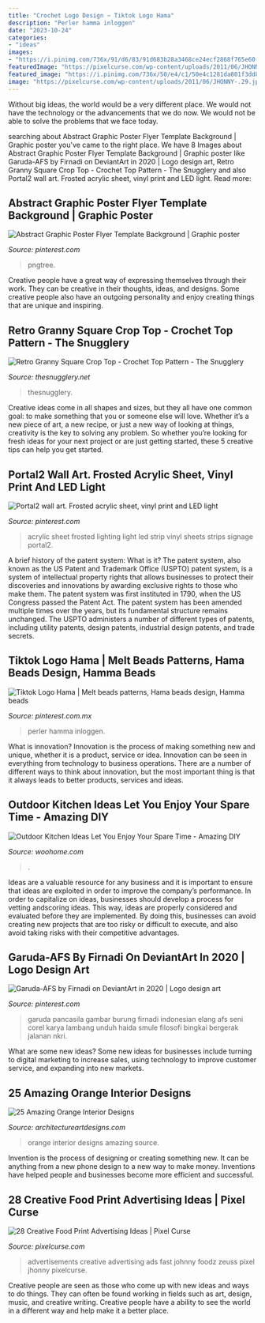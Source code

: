 ```yaml
---
title: "Crochet Logo Design ~ Tiktok Logo Hama"
description: "Perler hamma inloggen"
date: "2023-10-24"
categories:
- "ideas"
images:
- "https://i.pinimg.com/736x/91/d6/83/91d683b28a3468ce24ecf2868f765e60--frosted-acrylic-sheet-acrylic-sheets.jpg"
featuredImage: "https://pixelcurse.com/wp-content/uploads/2011/06/JHONNY-.29.jpg"
featured_image: "https://i.pinimg.com/736x/50/e4/c1/50e4c1281da801f3dd88a51abee77c19.jpg"
image: "https://pixelcurse.com/wp-content/uploads/2011/06/JHONNY-.29.jpg"
---
```



Without big ideas, the world would be a very different place. We would not have the technology or the advancements that we do now. We would not be able to solve the problems that we face today.

	

		
searching about Abstract Graphic Poster Flyer Template Background | Graphic poster you've came to the right place. We have 8 Images about Abstract Graphic Poster Flyer Template Background | Graphic poster like Garuda-AFS by Firnadi on DeviantArt in 2020 | Logo design art, Retro Granny Square Crop Top - Crochet Top Pattern - The Snugglery and also Portal2 wall art. Frosted acrylic sheet, vinyl print and LED light. Read more:
		
    
## Abstract Graphic Poster Flyer Template Background | Graphic Poster

<img loading=lazy src="https://i.pinimg.com/736x/eb/4c/b1/eb4cb1e58809da9031e3ab75ba0963b4.jpg" onerror="this.onerror=null;this.src='https://tse4.mm.bing.net/th?id=OIP.6pv4HfudUhEj8uYlgzJCiAHaK4&amp;pid=15.1';" alt="Abstract Graphic Poster Flyer Template Background | Graphic poster">

_Source: pinterest.com_

>pngtree. 

	

Creative people have a great way of expressing themselves through their work. They can be creative in their thoughts, ideas, and designs. Some creative people also have an outgoing personality and enjoy creating things that are unique and inspiring.

    
## Retro Granny Square Crop Top - Crochet Top Pattern - The Snugglery

<img loading=lazy src="https://thesnugglery.net/wp-content/uploads/2020/07/A1iOBSM00mL.jpg" onerror="this.onerror=null;this.src='https://tse1.mm.bing.net/th?id=OIP.BV8yloUd87zbHs4VM50WmgHaJ4&amp;pid=15.1';" alt="Retro Granny Square Crop Top - Crochet Top Pattern - The Snugglery">

_Source: thesnugglery.net_

>thesnugglery. 

	

Creative ideas come in all shapes and sizes, but they all have one common goal: to make something that you or someone else will love. Whether it’s a new piece of art, a new recipe, or just a new way of looking at things, creativity is the key to solving any problem. So whether you’re looking for fresh ideas for your next project or are just getting started, these 5 creative tips can help you get started.

    
## Portal2 Wall Art. Frosted Acrylic Sheet, Vinyl Print And LED Light

<img loading=lazy src="https://i.pinimg.com/736x/91/d6/83/91d683b28a3468ce24ecf2868f765e60--frosted-acrylic-sheet-acrylic-sheets.jpg" onerror="this.onerror=null;this.src='https://tse3.mm.bing.net/th?id=OIP.xucTXMX46FAgybYK5EO0pwHaJ3&amp;pid=15.1';" alt="Portal2 wall art. Frosted acrylic sheet, vinyl print and LED light">

_Source: pinterest.com_

>acrylic sheet frosted lighting light led strip vinyl sheets strips signage portal2. 

	

A brief history of the patent system: What is it?
The patent system, also known as the US Patent and Trademark Office (USPTO) patent system, is a system of intellectual property rights that allows businesses to protect their discoveries and innovations by awarding exclusive rights to those who make them. The patent system was first instituted in 1790, when the US Congress passed the Patent Act. The patent system has been amended multiple times over the years, but its fundamental structure remains unchanged. The USPTO administers a number of different types of patents, including utility patents, design patents, industrial design patents, and trade secrets.

    
## Tiktok Logo Hama | Melt Beads Patterns, Hama Beads Design, Hamma Beads

<img loading=lazy src="https://i.pinimg.com/736x/a5/00/a9/a500a9075b3485d9e3cbbd94a336d81a.jpg" onerror="this.onerror=null;this.src='https://tse4.mm.bing.net/th?id=OIP.Qj6ADz5dgihsJa_R6TuEFAHaLH&amp;pid=15.1';" alt="Tiktok Logo Hama | Melt beads patterns, Hama beads design, Hamma beads">

_Source: pinterest.com.mx_

>perler hamma inloggen. 

	

What is innovation?
Innovation is the process of making something new and unique, whether it is a product, service or idea. Innovation can be seen in everything from technology to business operations. There are a number of different ways to think about innovation, but the most important thing is that it always leads to better products, services and ideas.

    
## Outdoor Kitchen Ideas Let You Enjoy Your Spare Time - Amazing DIY

<img loading=lazy src="https://www.woohome.com/wp-content/uploads/2014/02/outdoor-kitchen-4.jpg" onerror="this.onerror=null;this.src='https://tse1.mm.bing.net/th?id=OIP.jcxSXCNgDdbCiHqAuxVTmAHaKe&amp;pid=15.1';" alt="Outdoor Kitchen Ideas Let You Enjoy Your Spare Time - Amazing DIY">

_Source: woohome.com_

>. 

	

Ideas are a valuable resource for any business and it is important to ensure that ideas are exploited in order to improve the company’s performance. In order to capitalize on ideas, businesses should develop a process for vetting andscoring ideas. This way, ideas are properly considered and evaluated before they are implemented. By doing this, businesses can avoid creating new projects that are too risky or difficult to execute, and also avoid taking risks with their competitive advantages.

    
## Garuda-AFS By Firnadi On DeviantArt In 2020 | Logo Design Art

<img loading=lazy src="https://i.pinimg.com/736x/50/e4/c1/50e4c1281da801f3dd88a51abee77c19.jpg" onerror="this.onerror=null;this.src='https://tse2.mm.bing.net/th?id=OIP.0z8_xqcicWaLIbNxsNZcYQAAAA&amp;pid=15.1';" alt="Garuda-AFS by Firnadi on DeviantArt in 2020 | Logo design art">

_Source: pinterest.com_

>garuda pancasila gambar burung firnadi indonesian elang afs seni corel karya lambang unduh haida smule filosofi bingkai bergerak jalanan nkri. 

	

What are some new ideas?
Some new ideas for businesses include turning to digital marketing to increase sales, using technology to improve customer service, and expanding into new markets.

    
## 25 Amazing Orange Interior Designs

<img loading=lazy src="https://www.architectureartdesigns.com/wp-content/uploads/2013/10/1827-630x472.jpg" onerror="this.onerror=null;this.src='https://tse4.mm.bing.net/th?id=OIP.lKgwvS9seyRDxrWp7C77_gHaFj&amp;pid=15.1';" alt="25 Amazing Orange Interior Designs">

_Source: architectureartdesigns.com_

>orange interior designs amazing source. 

	

Invention is the process of designing or creating something new. It can be anything from a new phone design to a new way to make money. Inventions have helped people and businesses become more efficient and successful.

    
## 28 Creative Food Print Advertising Ideas | Pixel Curse

<img loading=lazy src="https://pixelcurse.com/wp-content/uploads/2011/06/JHONNY-.29.jpg" onerror="this.onerror=null;this.src='https://tse4.mm.bing.net/th?id=OIP.qYaO1XtpFTS85tnXUVDMeQAAAA&amp;pid=15.1';" alt="28 Creative Food Print Advertising Ideas | Pixel Curse">

_Source: pixelcurse.com_

>advertisements creative advertising ads fast johnny foodz zeuss pixel jhonny pixelcurse. 

	

Creative people are seen as those who come up with new ideas and ways to do things. They can often be found working in fields such as art, design, music, and creative writing. Creative people have a ability to see the world in a different way and help make it a better place.

